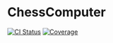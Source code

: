 # ChessComputer

[![CI Status](https://github.com/CrazyPinkAlien/ChessComputer/actions/workflows/rust.yml/badge.svg)](https://github.com//CrazyPinkAlien/ChessComputer/actions)
[![Coverage](https://coveralls.io/repos/github/CrazyPinkAlien/ChessComputer/badge.svg?branch=GITHUB_REF_NAME)](https://coveralls.io/github/CrazyPinkAlien/ChessComputer?branch=GITHUB_REF_NAME)